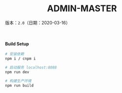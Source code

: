 <h1 align="center">ADMIN-MASTER</h1>

版本：`2.0`（日期：2020-03-16）

<br/>

#### Build Setup
``` bash
# 安装依赖
npm i / cnpm i

# 启动服务 localhost:8088
npm run dev

# 构建生产环境
npm run build
```
